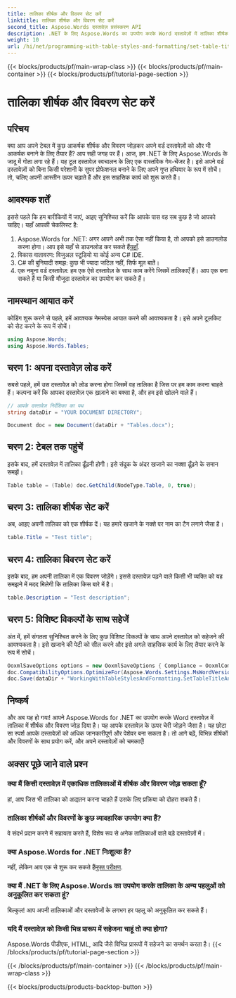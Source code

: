 ```yaml
---
title: तालिका शीर्षक और विवरण सेट करें
linktitle: तालिका शीर्षक और विवरण सेट करें
second_title: Aspose.Words दस्तावेज़ प्रसंस्करण API
description: .NET के लिए Aspose.Words का उपयोग करके Word दस्तावेज़ों में तालिका शीर्षक और विवरण सेट करना सीखें। अपने दस्तावेज़ की व्यावसायिकता बढ़ाने के लिए हमारी विस्तृत मार्गदर्शिका का पालन करें।
weight: 10
url: /hi/net/programming-with-table-styles-and-formatting/set-table-title-and-description/
---
```


{{< blocks/products/pf/main-wrap-class >}}
{{< blocks/products/pf/main-container >}}
{{< blocks/products/pf/tutorial-page-section >}}

# तालिका शीर्षक और विवरण सेट करें

## परिचय

क्या आप अपने टेबल में कुछ आकर्षक शीर्षक और विवरण जोड़कर अपने वर्ड दस्तावेज़ों को और भी आकर्षक बनाने के लिए तैयार हैं? आप सही जगह पर हैं। आज, हम .NET के लिए Aspose.Words के जादू में गोता लगा रहे हैं। यह टूल दस्तावेज़ स्वचालन के लिए एक वास्तविक गेम-चेंजर है। इसे अपने वर्ड दस्तावेज़ों को बिना किसी परेशानी के सुपर प्रोफेशनल बनाने के लिए अपने गुप्त हथियार के रूप में सोचें। तो, चलिए अपनी आस्तीन ऊपर चढ़ाते हैं और इस साहसिक कार्य को शुरू करते हैं।

## आवश्यक शर्तें

इससे पहले कि हम बारीकियों में जाएं, आइए सुनिश्चित करें कि आपके पास वह सब कुछ है जो आपको चाहिए। यहाँ आपकी चेकलिस्ट है:

1.  Aspose.Words for .NET: अगर आपने अभी तक ऐसा नहीं किया है, तो आपको इसे डाउनलोड करना होगा। आप इसे यहाँ से डाउनलोड कर सकते हैं[यहाँ](https://releases.aspose.com/words/net/).
2. विकास वातावरण: विजुअल स्टूडियो या कोई अन्य C# IDE.
3. C# की बुनियादी समझ: कुछ भी ज्यादा जटिल नहीं, सिर्फ मूल बातें।
4. एक नमूना वर्ड दस्तावेज़: हम एक ऐसे दस्तावेज़ के साथ काम करेंगे जिसमें तालिकाएँ हैं। आप एक बना सकते हैं या किसी मौजूदा दस्तावेज़ का उपयोग कर सकते हैं।

## नामस्थान आयात करें

कोडिंग शुरू करने से पहले, हमें आवश्यक नेमस्पेस आयात करने की आवश्यकता है। इसे अपने टूलकिट को सेट करने के रूप में सोचें।

```csharp
using Aspose.Words;
using Aspose.Words.Tables;
```

## चरण 1: अपना दस्तावेज़ लोड करें

सबसे पहले, हमें उस दस्तावेज़ को लोड करना होगा जिसमें वह तालिका है जिस पर हम काम करना चाहते हैं। कल्पना करें कि आपका दस्तावेज़ एक ख़ज़ाने का बक्सा है, और हम इसे खोलने वाले हैं।

```csharp
// आपके दस्तावेज़ निर्देशिका का पथ
string dataDir = "YOUR DOCUMENT DIRECTORY";

Document doc = new Document(dataDir + "Tables.docx");
```

## चरण 2: टेबल तक पहुंचें

इसके बाद, हमें दस्तावेज़ में तालिका ढूँढ़नी होगी। इसे संदूक के अंदर खजाने का नक्शा ढूँढ़ने के समान समझें।

```csharp
Table table = (Table) doc.GetChild(NodeType.Table, 0, true);
```

## चरण 3: तालिका शीर्षक सेट करें

अब, आइए अपनी तालिका को एक शीर्षक दें। यह हमारे खजाने के नक्शे पर नाम का टैग लगाने जैसा है।

```csharp
table.Title = "Test title";
```

## चरण 4: तालिका विवरण सेट करें

इसके बाद, हम अपनी तालिका में एक विवरण जोड़ेंगे। इससे दस्तावेज़ पढ़ने वाले किसी भी व्यक्ति को यह समझने में मदद मिलेगी कि तालिका किस बारे में है।

```csharp
table.Description = "Test description";
```

## चरण 5: विशिष्ट विकल्पों के साथ सहेजें

अंत में, हमें संगतता सुनिश्चित करने के लिए कुछ विशिष्ट विकल्पों के साथ अपने दस्तावेज़ को सहेजने की आवश्यकता है। इसे खजाने की पेटी को सील करने और इसे अगले साहसिक कार्य के लिए तैयार करने के रूप में सोचें।

```csharp
OoxmlSaveOptions options = new OoxmlSaveOptions { Compliance = OoxmlCompliance.Iso29500_2008_Strict };
doc.CompatibilityOptions.OptimizeFor(Aspose.Words.Settings.MsWordVersion.Word2016);
doc.Save(dataDir + "WorkingWithTableStylesAndFormatting.SetTableTitleAndDescription.docx", options);
```

## निष्कर्ष

और अब यह हो गया! आपने Aspose.Words for .NET का उपयोग करके Word दस्तावेज़ में तालिका में शीर्षक और विवरण जोड़ दिया है। यह आपके दस्तावेज़ के ऊपर चेरी जोड़ने जैसा है। यह छोटा सा स्पर्श आपके दस्तावेज़ों को अधिक जानकारीपूर्ण और पेशेवर बना सकता है। तो आगे बढ़ें, विभिन्न शीर्षकों और विवरणों के साथ प्रयोग करें, और अपने दस्तावेज़ों को चमकाएँ!

## अक्सर पूछे जाने वाले प्रश्न

### क्या मैं किसी दस्तावेज़ में एकाधिक तालिकाओं में शीर्षक और विवरण जोड़ सकता हूँ?
हां, आप जिस भी तालिका को अद्यतन करना चाहते हैं उसके लिए प्रक्रिया को दोहरा सकते हैं।

### तालिका शीर्षकों और विवरणों के कुछ व्यावहारिक उपयोग क्या हैं?
वे संदर्भ प्रदान करने में सहायता करते हैं, विशेष रूप से अनेक तालिकाओं वाले बड़े दस्तावेज़ों में।

### क्या Aspose.Words for .NET निःशुल्क है?
 नहीं, लेकिन आप एक से शुरू कर सकते हैं[मुफ्त परीक्षण](https://releases.aspose.com/).

### क्या मैं .NET के लिए Aspose.Words का उपयोग करके तालिका के अन्य पहलुओं को अनुकूलित कर सकता हूं?
बिल्कुल! आप अपनी तालिकाओं और दस्तावेजों के लगभग हर पहलू को अनुकूलित कर सकते हैं।

### यदि मैं दस्तावेज़ को किसी भिन्न प्रारूप में सहेजना चाहूं तो क्या होगा?
Aspose.Words पीडीएफ, HTML, आदि जैसे विभिन्न प्रारूपों में सहेजने का समर्थन करता है।
{{< /blocks/products/pf/tutorial-page-section >}}

{{< /blocks/products/pf/main-container >}}
{{< /blocks/products/pf/main-wrap-class >}}

{{< blocks/products/products-backtop-button >}}
